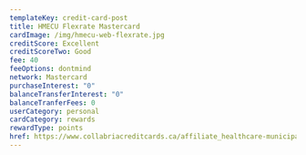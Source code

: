 ```yaml
---
templateKey: credit-card-post
title: HMECU Flexrate Mastercard
cardImage: /img/hmecu-web-flexrate.jpg
creditScore: Excellent
creditScoreTwo: Good
fee: 40
feeOptions: dontmind
network: Mastercard
purchaseInterest: "0"
balanceTransferInterest: "0"
balanceTranferFees: 0
userCategory: personal
cardCategory: rewards
rewardType: points
href: https://www.collabriacreditcards.ca/affiliate_healthcare-municipal-employees-credit-union/personal-cards/pc90/card_national-flexrate-mastercard
---
```

